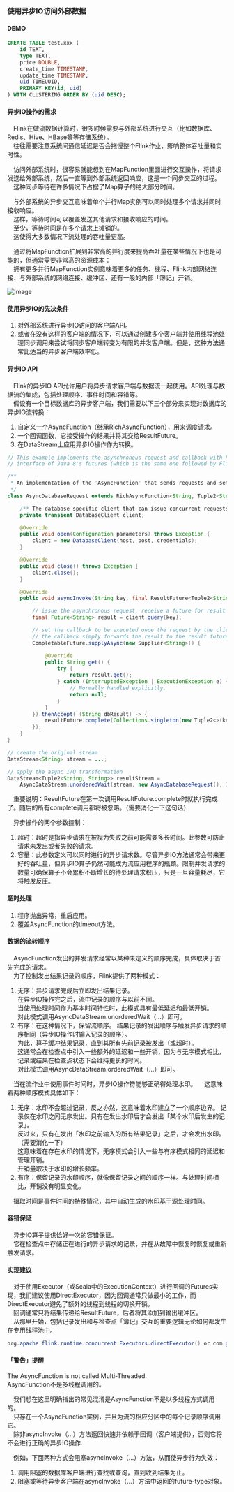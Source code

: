 ### 使用异步IO访问外部数据

#### DEMO

```sql
CREATE TABLE test.xxx (
	id TEXT,
	type TEXT,
	price DOUBLE,
	create_time TIMESTAMP,
    update_time TIMESTAMP,
    uid TIMEUUID,
    PRIMARY KEY(id, uid)
) WITH CLUSTERING ORDER BY (uid DESC);
```

#### 异步IO操作的需求

&emsp;Flink在做流数据计算时，很多时候需要与外部系统进行交互（比如数据库、Redis、Hive、HBase等等存储系统）。  
&emsp;往往需要注意系统间通信延迟是否会拖慢整个Flink作业，影响整体吞吐量和实时性。

&emsp;访问外部系统时，很容易就能想到在MapFunction里面进行交互操作，将请求发送给外部系统，然后一直等到外部系统返回响应，这是一个同步交互的过程。   
&emsp;这种同步等待在许多情况下占据了Map算子的绝大部分时间。

&emsp;与外部系统的异步交互意味着单个并行Map实例可以同时处理多个请求并同时接收响应。  
&emsp;这样，等待时间可以覆盖发送其他请求和接收响应的时间。   
&emsp;至少，等待时间是在多个请求上摊销的。  
&emsp;这使得大多数情况下流处理的吞吐量更高。

&emsp;通过将MapFunction扩展到非常高的并行度来提高吞吐量在某些情况下也是可能的，但通常需要非常高的资源成本：  
&emsp;拥有更多并行MapFunction实例意味着更多的任务、线程、Flink内部网络连接、与外部系统的网络连接、缓冲区、还有一般的内部「簿记」开销。

![image](http://images.icocoro.me//images/new/20190530000.png)

#### 使用异步IO的先决条件

1. 对外部系统进行异步IO访问的客户端API。  
2. 或者在没有这样的客户端的情况下，可以通过创建多个客户端并使用线程池处理同步调用来尝试将同步客户端转变为有限的并发客户端。但是，这种方法通常比适当的异步客户端效率低。

#### 异步IO API

&emsp;Flink的异步IO API允许用户将异步请求客户端与数据流一起使用。API处理与数据流的集成，包括处理顺序、事件时间和容错等。   
&emsp;假设有一个目标数据库的异步客户端，我们需要以下三个部分来实现对数据库的异步IO流转换：
1. 自定义一个AsyncFunction（继承RichAsyncFunction），用来调度请求。
2. 一个回调函数，它接受操作的结果并将其交给ResultFuture。
3. 在DataStream上应用异步IO操作作为转换。

```java
// This example implements the asynchronous request and callback with Futures that have the
// interface of Java 8's futures (which is the same one followed by Flink's Future)

/**
 * An implementation of the 'AsyncFunction' that sends requests and sets the callback.
 */
class AsyncDatabaseRequest extends RichAsyncFunction<String, Tuple2<String, String>> {

    /** The database specific client that can issue concurrent requests with callbacks */
    private transient DatabaseClient client;

    @Override
    public void open(Configuration parameters) throws Exception {
        client = new DatabaseClient(host, post, credentials);
    }

    @Override
    public void close() throws Exception {
        client.close();
    }

    @Override
    public void asyncInvoke(String key, final ResultFuture<Tuple2<String, String>> resultFuture) throws Exception {

        // issue the asynchronous request, receive a future for result
        final Future<String> result = client.query(key);

        // set the callback to be executed once the request by the client is complete
        // the callback simply forwards the result to the result future
        CompletableFuture.supplyAsync(new Supplier<String>() {

            @Override
            public String get() {
                try {
                    return result.get();
                } catch (InterruptedException | ExecutionException e) {
                    // Normally handled explicitly.
                    return null;
                }
            }
        }).thenAccept( (String dbResult) -> {
            resultFuture.complete(Collections.singleton(new Tuple2<>(key, dbResult)));
        });
    }
}

// create the original stream
DataStream<String> stream = ...;

// apply the async I/O transformation
DataStream<Tuple2<String, String>> resultStream =
    AsyncDataStream.unorderedWait(stream, new AsyncDatabaseRequest(), 1000, TimeUnit.MILLISECONDS, 100);
```

&emsp;重要说明：ResultFuture在第一次调用ResultFuture.complete时就执行完成了。随后的所有complete调用都将被忽略。（需要消化一下这句话）

&emsp;异步操作的两个参数控制：  
1. 超时：超时是指异步请求在被视为失败之前可能需要多长时间。此参数可防止请求未发出或者失败的请求。
2. 容量：此参数定义可以同时进行的异步请求数。尽管异步IO方法通常会带来更好的吞吐量，但异步IO算子仍然可能成为流应用程序的瓶颈。限制并发请求的数量可确保算子不会累积不断增长的待处理请求积压，只是一旦容量耗尽，它将触发反压。

#### 超时处理

1. 程序抛出异常，重启应用。
2. 覆盖AsyncFunction的timeout方法。

#### 数据的流转顺序

&emsp;AsyncFunction发出的并发请求经常以某种未定义的顺序完成，具体取决于首先完成的请求。   
&emsp;为了控制发出结果记录的顺序，Flink提供了两种模式：
1. 无序：异步请求完成后立即发出结果记录。  
在异步IO操作完之后，流中记录的顺序与以前不同。   
当使用处理时间作为基本时间特性时，此模式具有最低延迟和最低开销。  
对此模式调用AsyncDataStream.unorderedWait（...）即可。
2. 有序：在这种情况下，保留流顺序。 
结果记录的发出顺序与触发异步请求的顺序相同（异步IO操作时输入记录的顺序）。   
为此，算子缓冲结果记录，直到其所有先前记录被发出（或超时）。   
这通常会在检查点中引入一些额外的延迟和一些开销，因为与无序模式相比，记录或结果在检查点状态下会维持更长的时间。   
对此模式调用AsyncDataStream.orderedWait（...）即可。

&emsp;当在流作业中使用事件时间时，异步IO操作符能够正确得处理水印。 
&emsp;这意味着两种顺序模式具体如下：
1. 无序：水印不会超过记录，反之亦然，这意味着水印建立了一个顺序边界。 
记录仅在水印之间无序发出。只有在发出水印后才会发出「某个水印后发生的记录」。   
反过来，只有在发出「水印之前输入的所有结果记录」之后，才会发出水印。（需要消化一下）  
这意味着在存在水印的情况下，无序模式会引入一些与有序模式相同的延迟和管理开销。  
开销量取决于水印的增长频率。
2. 有序：保留记录的水印顺序，就像保留记录之间的顺序一样。与处理时间相比，开销没有明显变化。

&emsp;摄取时间是事件时间的特殊情况，其中自动生成的水印基于源处理时间。

#### 容错保证

&emsp;异步IO算子提供恰好一次的容错保证。   
&emsp;它在检查点中存储正在进行的异步请求的记录，并在从故障中恢复时恢复或重新触发请求。

#### 实现建议

&emsp;对于使用Executor（或Scala中的ExecutionContext）进行回调的Futures实现，我们建议使用DirectExecutor，因为回调通常只做最小的工作，而DirectExecutor避免了额外的线程到线程的切换开销。  
&emsp;回调通常只将结果传递给ResultFuture，后者将其添加到输出缓冲区。   
&emsp;从那里开始，包括记录发出和与检查点「簿记」交互的重要逻辑无论如何都发生在专用线程池中。

```java
org.apache.flink.runtime.concurrent.Executors.directExecutor() or com.google.common.util.concurrent.MoreExecutors.directExecutor().
```

#### 「警告」提醒

The AsyncFunction is not called Multi-Threaded.  
AsyncFunction不是多线程调用的。

&emsp;我们想在这里明确指出的常见混淆是AsyncFunction不是以多线程方式调用的。  
&emsp;只存在一个AsyncFunction实例，并且为流的相应分区中的每个记录顺序调用它。  
&emsp;除非asyncInvoke（...）方法返回快速并依赖于回调（客户端提供），否则它将不会进行正确的异步IO操作.

&emsp;例如，下面两种方式会阻塞asyncInvoke（...）方法，从而使异步行为失效：
1. 调用阻塞的数据库客户端进行查找或查询，直到收到结果为止。
2. 阻塞或等待异步客户端在asyncInvoke（...）方法中返回的future-type对象。